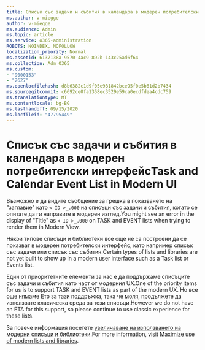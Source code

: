 ```yaml
---
title: Списък със задачи и събития в календара в модерен потребителски интерфейс
ms.author: v-miegge
author: v-miegge
ms.audience: Admin
ms.topic: article
ms.service: o365-administration
ROBOTS: NOINDEX, NOFOLLOW
localization_priority: Normal
ms.assetid: 6137138a-9570-4ac9-892b-143c25ad6f64
ms.collection: Adm_O365
ms.custom:
- "9000153"
- "2627"
ms.openlocfilehash: d8b6382c1d9f05e981842bce95f0e5b61d2b7434
ms.sourcegitcommit: c6692ce0fa1358ec3529e59ca0ecdfdea4cdc759
ms.translationtype: MT
ms.contentlocale: bg-BG
ms.lasthandoff: 09/15/2020
ms.locfileid: "47795449"
---
```

# <a name="task-and-calendar-event-list-in-modern-ui"></a><span data-ttu-id="e5968-102">Списък със задачи и събития в календара в модерен потребителски интерфейс</span><span class="sxs-lookup"><span data-stu-id="e5968-102">Task and Calendar Event List in Modern UI</span></span>

<span data-ttu-id="e5968-103">Възможно е да видите съобщение за грешка в показването на "заглавие" като `< ID >_.000` на списъци със задачи и събития, когато се опитате да ги направите в модерен изглед.</span><span class="sxs-lookup"><span data-stu-id="e5968-103">You might see an error in the display of "Title" as `< ID >_.000` on TASK and EVENT lists when trying to render them in Modern View.</span></span>

<span data-ttu-id="e5968-104">Някои типове списъци и библиотеки все още не са построени да се показват в модерен потребителски интерфейс, като например списък със задачи или списък със събития.</span><span class="sxs-lookup"><span data-stu-id="e5968-104">Certain types of lists and libraries are not yet built to show up in a modern user interface such as a Task list or Events list.</span></span>

<span data-ttu-id="e5968-105">Един от приоритетните елементи за нас е да поддържаме списъците със задачи и събития като част от модерния UX.</span><span class="sxs-lookup"><span data-stu-id="e5968-105">One of the priority items for us is to support TASK and EVENT lists as part of the modern UX.</span></span> <span data-ttu-id="e5968-106">Но все още нямаме Ето за тази поддръжка, така че моля, продължете да използвате класическа среда за тези списъци.</span><span class="sxs-lookup"><span data-stu-id="e5968-106">However we do not have an ETA for this support, so please continue to use classic experience for these lists.</span></span>

<span data-ttu-id="e5968-107">За повече информация посетете [увеличаване на използването на модерни списъци и библиотеки](https://docs.microsoft.com/sharepoint/dev/transform/modernize-userinterface-lists-and-libraries).</span><span class="sxs-lookup"><span data-stu-id="e5968-107">For more information, visit [Maximize use of modern lists and libraries](https://docs.microsoft.com/sharepoint/dev/transform/modernize-userinterface-lists-and-libraries).</span></span>
